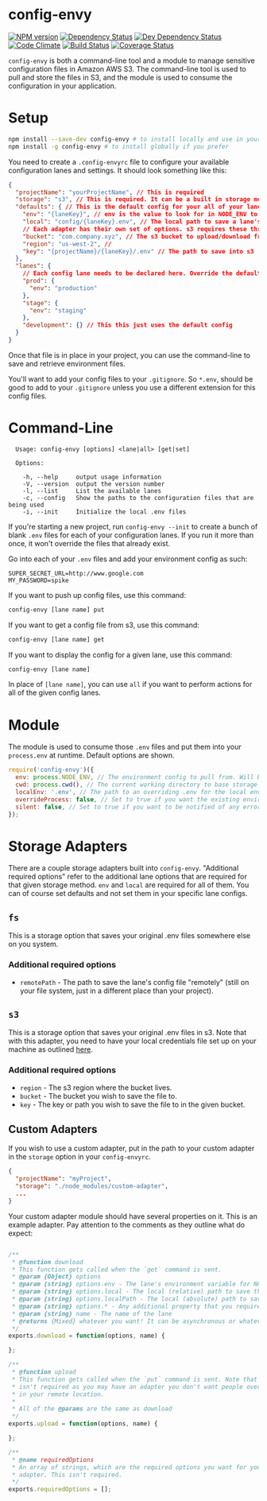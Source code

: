 # config-envy

[![NPM version](http://img.shields.io/npm/v/config-envy.svg?style=flat)](https://www.npmjs.org/package/config-envy)
[![Dependency Status](http://img.shields.io/david/VivintSolar/config-envy.svg?style=flat)](https://david-dm.org/VivintSolar/config-envy)
[![Dev Dependency Status](http://img.shields.io/david/dev/VivintSolar/config-envy.svg?style=flat)](https://david-dm.org/VivintSolar/config-envy#info=devDependencies&view=table)
[![Code Climate](http://img.shields.io/codeclimate/github/VivintSolar/config-envy.svg?style=flat)](https://codeclimate.com/github/VivintSolar/config-envy)
[![Build Status](http://img.shields.io/travis/VivintSolar/config-envy/master.svg?style=flat)](https://travis-ci.org/VivintSolar/config-envy)
[![Coverage Status](http://img.shields.io/codeclimate/coverage/github/VivintSolar/config-envy.svg?style=flat)](https://codeclimate.com/github/VivintSolar/config-envy)

`config-envy` is both a command-line tool and a module to manage sensitive
configuration files in Amazon AWS S3. The command-line tool is used to pull and
store the files in S3, and the module is used to consume the configuration in
your application.

# Setup

```sh
npm install --save-dev config-envy # to install locally and use in your package.json scripts
npm install -g config-envy # to install globally if you prefer
```

You need to create a `.config-envyrc` file to configure your available
configuration lanes and settings. It should look something like this:

```json
{
  "projectName": "yourProjectName", // This is required
  "storage": "s3", // This is required. It can be a built in storage method (like s3) or a path to your own storage method adapter
  "defaults": { // This is the default config for your all of your lanes.
    "env": "{laneKey}", // env is the value to look for in NODE_ENV to use the specified .env file
    "local": "config/{laneKey}.env", // The local path to save a lane's .env
    // Each adapter has their own set of options. s3 requires these three for each lane
    "bucket": "com.company.xyz", // The s3 bucket to upload/download from
    "region": "us-west-2", //
    "key": "{projectName}/{laneKey}/.env" // The path to save into s3
  },
  "lanes": {
    // Each config lane needs to be declared here. Override the default options in each lane as needed
    "prod": {
      "env": "production"
    },
    "stage": {
      "env": "staging"
    },
    "development": {} // This this just uses the default config
  }
}
```

Once that file is in place in your project, you can use the command-line to save
and retrieve environment files.

You'll want to add your config files to your `.gitignore`. So `*.env`, should
be good to add to your `.gitignore` unless you use a different extension for
this config files.

# Command-Line

```
  Usage: config-envy [options] <lane|all> [get|set]

  Options:

    -h, --help     output usage information
    -V, --version  output the version number
    -l, --list     List the available lanes
    -c, --config   Show the paths to the configuration files that are being used
    -i, --init     Initialize the local .env files
```

If you're starting a new project, run `config-envy --init` to create a bunch of
blank `.env` files for each of your configuration lanes. If you run it more than
once, it won't override the files that already exist.

Go into each of your `.env` files and add your environment config as such:

```
SUPER_SECRET_URL=http://www.google.com
MY_PASSWORD=spike
```

If you want to push up config files, use this command:

```sh
config-envy [lane name] put
```

If you want to get a config file from s3, use this command:

```sh
config-envy [lane name] get
```

If you want to display the config for a given lane, use this command:

```sh
config-envy [lane name]
```

In place of `[lane name]`, you can use `all` if you want to perform actions for
all of the given config lanes.

# Module

The module is used to consume those `.env` files and put them into your
`process.env` at runtime. Default options are shown.

```js
require('config-envy')({
  env: process.NODE_ENV, // The environment config to pull from. Will be based on the `env` property of the lane
  cwd: process.cwd(), // The current working directory to base storage options from
  localEnv: '.env', // The path to an overriding .env for the local environment
  overrideProcess: false, // Set to true if you want the existing environment variables to be overridden by your .env files
  silent: false, // Set to true if you want to be notified of any errors that happen when trying to read your .env files
});
```

# Storage Adapters

There are a couple storage adapters built into `config-envy`. "Additional
required options" refer to the additional lane options that are required for
that given storage method. `env` and `local` are required for all of them. You
can of course set defaults and not set them in your specific lane configs.

## `fs`

This is a storage option that saves your original .env files somewhere else on
you system.

### Additional required options

* `remotePath` - The path to save the lane's config file "remotely" (still on
  your file system, just in a different place than your project).

## `s3`

This is a storage option that saves your original .env files in s3. Note that
with this adapter, you need to have your local credentials file set up on your
machine as outlined
[here](http://docs.aws.amazon.com/AWSJavaScriptSDK/guide/node-configuring.html#Creating_the_Shared_Credentials_File).

### Additional required options

* `region` - The s3 region where the bucket lives.
* `bucket` - The bucket you wish to save the file to.
* `key` - The key or path you wish to save the file to in the given bucket.

## Custom Adapters

If you wish to use a custom adapter, put in the path to your custom adapter in
the `storage` option in your `config-envyrc`.

```json
{
  "projectName": "myProject",
  "storage": "./node_modules/custom-adapter",
  ...
}
```

Your custom adapter module should have several properties on it. This is an
example adapter. Pay attention to the comments as they outline what do expect:

```js

/**
 * @function download
 * This function gets called when the `get` command is sent.
 * @param {Object} options
 * @param {string} options.env - The lane's environment variable for NODE_ENV
 * @param {string} options.local - The local (relative) path to save the file
 * @param {string} options.localPath - The local (absolute) path to save the file
 * @param {string} options.* - Any additional property that you required
 * @param {string} name - The name of the lane
 * @returns {Mixed} whatever you want! It can be asynchronous or whatever.
 */
exports.download = function(options, name) {

};

/**
 * @function upload
 * This function gets called when the `put` command is sent. Note that this
 * isn't required as you may have an adapter you don't want people overwriting
 * in your remote location.
 *
 * All of the @params are the same as download
 */
exports.upload = function(options, name) {

};

/**
 * @name requiredOptions
 * An array of strings, which are the required options you want for your
 * adapter. This isn't required.
 */
exports.requiredOptions = [];

```

